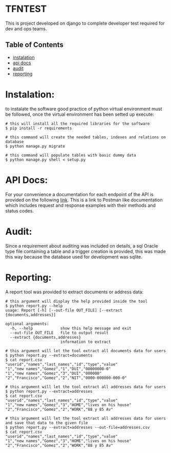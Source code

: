 # TFNTEST

This is  project developed on django to complete developer test required for dev and ops teams.

## Table of Contents
* [instalation](#instalation)
* [api docs](#api_docs)
* [audit](#audit)
* [reporting](#reporting)


# Instalation: <a name="instalation"></a>
to instalate the software good practice of python virtual environment must be followed,
once the virtual environment has been setted up execute:
```shell
# this will install all the required libraries for the software
$ pip install -r requirements

# this command will create the needed tables, indexes and relations on database
$ python manage.py migrate

# this command will populate tables with basic dummy data
$ python manage.py shell < setup.py
```

# API Docs: <a name="api_docs"></a>
For your convenience a documentation for each endpoint of the API is provided on the following 
[link](https://documenter.getpostman.com/view/11257528/UVkiRdR6). This is a link to Postman like documentation 
which includes request and response examples with their methods and status codes.

# Audit: <a name="audit"></a>
Since a requirement about auditing was included on details, 
a sql Oracle type file containing a table and a trigger creation is provided, 
this was made this way because the database used for development was sqlite.

# Reporting: <a name="reporting"></a>
A report tool was provided to extract documents or address data:
```shell
# this argument will display the help provided inside the tool
$ python report.py --help
usage: Report [-h] [--out-file OUT_FILE] [--extract {documents,addresses}]

optional arguments:
  -h, --help            show this help message and exit
  --out-file OUT_FILE   file to output result
  --extract {documents,addresses}
                        information to extract

# this argument will let the tool extract all documents data for users
$ python report.py --extract=documents
$ cat report.csv
"userid","names","last_names","id","type","value"
"1","new names","Gomez","1","DUI","00000000-0"
"1","new names","Gomez","3","DUI","000000"
"2","Francisco","Gomez","2","NIT","0000-000000-000-0"

# this argument will let the tool extract all addresses data for users
$ python report.py --extract=addresses
$ cat report.csv 
"userid","names","last_names","id","type","value"
"1","new names","Gomez","3","HOME","lives on his house"
"2","Francisco","Gomez","2","WORK","88 y 85 Av"

# this argument will let the tool extract all addresses data for users and save that data to the given file
$ python report.py --extract=addresses --out-file=addresses.csv
$ cat report.csv 
"userid","names","last_names","id","type","value"
"1","new names","Gomez","3","HOME","lives on his house"
"2","Francisco","Gomez","2","WORK","88 y 85 Av"
```